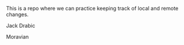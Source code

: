 This is a repo where we can practice keeping track of local and remote 
changes.

Jack Drabic

Moravian
